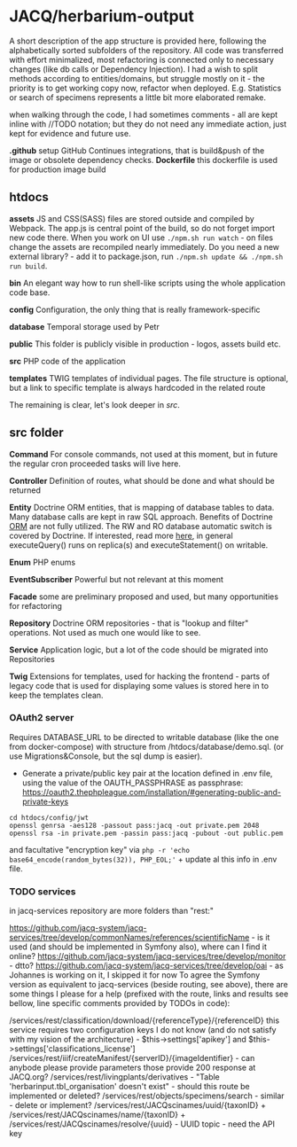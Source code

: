 # JACQ/herbarium-output
A short description of the app structure is provided here, following the alphabetically sorted subfolders of the repository. All code was transferred with effort minimalized, most refactoring is connected only to necessary changes (like db calls or Dependency Injection). I had a wish to split methods according to entities/domains, but struggle mostly on it - the priority is to get working copy now, refactor when deployed. E.g. Statistics or search of specimens represents a little bit more elaborated remake.

when walking through the code, I had sometimes comments - all are kept inline with //TODO notation; but they do not need any immediate action, just kept for evidence and future use.

**.github**
setup GitHub Continues integrations, that is build&push of the image or obsolete dependency checks.
**Dockerfile**
this dockerfile is used for production image build

## htdocs
**assets**
JS and CSS(SASS) files are stored outside and compiled by Webpack. The app.js is central point of the build, so do not forget import new code there. When you work on UI use ```./npm.sh run watch``` - on files change the assets are recompiled nearly immediately. Do you need a new external library? - add it to package.json, run ```./npm.sh update && ./npm.sh run build```.

**bin**
An elegant way how to run shell-like scripts using the whole application code base.

**config**
Configuration, the only thing that is really framework-specific

**database**
Temporal storage used by Petr

**public**
This folder is publicly visible in production - logos, assets build etc.

**src**
PHP code of the application

**templates**
TWIG templates of individual pages. The file structure is optional, but a link to specific template is always hardcoded in the related route

The remaining is clear, let's look deeper in *src*.

## src folder
**Command**
For console commands, not used at this moment, but in future the regular cron proceeded tasks will live here.

**Controller**
Definition of routes, what should be done and what should be returned

**Entity**
Doctrine ORM entities, that is mapping of database tables to data. Many database calls are kept in raw SQL approach. Benefits of Doctrine [ORM](https://symfony.com/doc/current/doctrine.html) are not fully utilized. The RW and RO database automatic switch is covered by Doctrine. If interested, read more [here](https://symfony.com/doc/current/doctrine.html), in general executeQuery() runs on replica(s) and executeStatement() on writable.

**Enum**
PHP enums

**EventSubscriber**
Powerful but not relevant at this moment

**Facade**
some are preliminary proposed and used, but many opportunities for refactoring

**Repository**
Doctrine ORM repositories - that is "lookup and filter" operations. Not used as much one would like to see.

**Service**
Application logic, but a lot of the code should be migrated into Repositories

**Twig**
Extensions for templates, used for hacking the frontend - parts of legacy code that is used for displaying some values is stored here in to keep the templates clean.

### OAuth2 server
Requires DATABASE_URL to be directed to writable database (like the one from docker-compose) with structure from /htdocs/database/demo.sql. (or use Migrations&Console, but the sql dump is easier).

* Generate a private/public key pair at the location defined in .env file, using the value of the  OAUTH_PASSPHRASE as passphrase: https://oauth2.thephpleague.com/installation/#generating-public-and-private-keys
```shell
cd htdocs/config/jwt
openssl genrsa -aes128 -passout pass:jacq -out private.pem 2048
openssl rsa -in private.pem -passin pass:jacq -pubout -out public.pem
```
and facultative "encryption key" via ```php -r 'echo base64_encode(random_bytes(32)), PHP_EOL;'``` + update al this info in .env file.

### TODO services
in jacq-services repository are more folders than "rest:"

https://github.com/jacq-system/jacq-services/tree/develop/commonNames/references/scientificName - is it used (and should be implemented in Symfony also), where can I find it online?
https://github.com/jacq-system/jacq-services/tree/develop/monitor - dtto?
https://github.com/jacq-system/jacq-services/tree/develop/oai - as Johannes is working on it, I skipped it for now
To agree the Symfony version as equivalent to jacq-services (beside routing, see above), there are some things I please for a help (prefixed with the route, links and results see bellow, line specific comments provided by TODOs in code):

/services/rest/classification/download/{referenceType}/{referenceID} this service requires two configuration keys I do not know (and do not satisfy with my vision of the architecture) - $this->settings['apikey'] and $this->settings['classifications_license']
/services/rest/iiif/createManifest/{serverID}/{imageIdentifier} - can anybode please provide parameters those provide 200 response at JACQ.org?
/services/rest/livingplants/derivatives - "Table 'herbarinput.tbl_organisation' doesn't exist" - should this route be implemented or deleted?
/services/rest/objects/specimens/search - similar - delete or implement?
/services/rest/JACQscinames/uuid/{taxonID} + /services/rest/JACQscinames/name/{taxonID} + /services/rest/JACQscinames/resolve/{uuid} - UUID topic - need the API key
